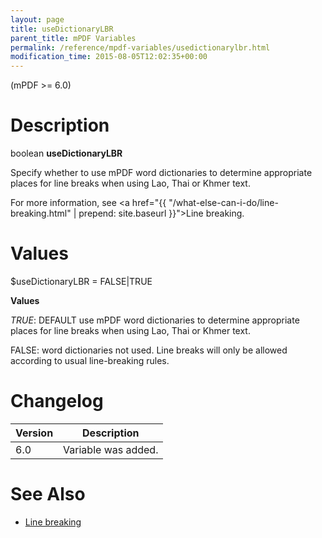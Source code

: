 ```yaml
---
layout: page
title: useDictionaryLBR
parent_title: mPDF Variables
permalink: /reference/mpdf-variables/usedictionarylbr.html
modification_time: 2015-08-05T12:02:35+00:00
---
```


(mPDF >= 6.0)

# Description

boolean **useDictionaryLBR**

Specify whether to use mPDF word dictionaries to determine appropriate places for line breaks when using Lao, Thai or Khmer text.

For more information, see <a href="{{ "/what-else-can-i-do/line-breaking.html" | prepend: site.baseurl }}">Line breaking</a>.

# Values

<span class="parameter">$useDictionaryLBR = <span class="smallblock">FALSE</span>|<span class="smallblock">TRUE</span></span>

**Values**

*<span class="smallblock">TRUE</span>*: <span class="smallblock">DEFAULT</span> use mPDF word dictionaries to determine appropriate places for line breaks when using Lao, Thai or Khmer text.

<span class="smallblock">FALSE</span>: word dictionaries not used. Line breaks will only be allowed according to usual line-breaking rules.

# Changelog

<table class="table"> <thead>
<tr> <th>Version</th><th>Description</th> </tr>
</thead> <tbody>
<tr>
<td>6.0</td>
<td>Variable was added.</td>
</tr>
</tbody> </table>

# See Also

<ul>
<li class="manual_boxlist"><a href="{{ "/what-else-can-i-do/line-breaking.html" | prepend: site.baseurl }}">Line breaking</a></li>
</ul>
